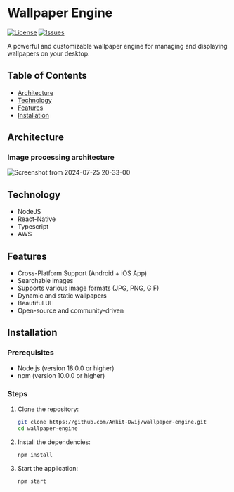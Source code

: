 # Wallpaper Engine

[![License](https://img.shields.io/badge/license-MIT-blue.svg)](LICENSE)
[![Issues](https://img.shields.io/github/issues/Ankit-Dwij/wallpaper-engine)](https://github.com/Ankit-Dwij/wallpaper-engine/issues)

A powerful and customizable wallpaper engine for managing and displaying wallpapers on your desktop.

## Table of Contents
- [Architecture](#architecture)
- [Technology](#technology)
- [Features](#features)
- [Installation](#installation)

## Architecture

### Image processing architecture
![Screenshot from 2024-07-25 20-33-00](https://github.com/user-attachments/assets/da4be328-1024-4272-aae3-b85019d765cc)

## Technology

- NodeJS
- React-Native
- Typescript
- AWS

## Features

- Cross-Platform Support (Android + iOS App)
- Searchable images
- Supports various image formats (JPG, PNG, GIF)
- Dynamic and static wallpapers
- Beautiful UI
- Open-source and community-driven

## Installation

### Prerequisites

- Node.js (version 18.0.0 or higher)
- npm (version 10.0.0 or higher)

### Steps

1. Clone the repository:
    ```bash
    git clone https://github.com/Ankit-Dwij/wallpaper-engine.git
    cd wallpaper-engine
    ```

2. Install the dependencies:
    ```bash
    npm install
    ```

3. Start the application:
    ```bash
    npm start
    ```
